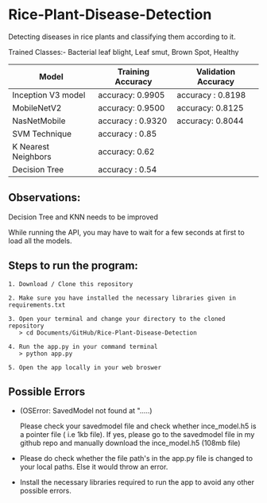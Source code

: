 # Rice-Plant-Disease-Detection

Detecting diseases in rice plants and classifying them according to it.

Trained Classes:- Bacterial leaf blight, Leaf smut, Brown Spot, Healthy



| Model  | Training Accuracy | Validation Accuracy | 
| ------------- | ------------- | ------------|
| Inception V3 model  |  accuracy: 0.9905  |   accuracy : 0.8198     | 
| MobileNetV2 |   accuracy: 0.9500    | accuracy: 0.8125   |
| NasNetMobile | accuracy : 0.9320        | accuracy: 0.8044     |
| SVM Technique |     accuracy : 0.85            |       |
| K Nearest Neighbors |  accuracy: 0.62      |        |
| Decision Tree |     accuracy :  0.54         |          |







## Observations:
 
Decision  Tree and KNN needs to be improved

While running the API, you may have to wait for a few seconds at first to load all the models. 





## Steps to run the program:

```
1. Download / Clone this repository
```
```
2. Make sure you have installed the necessary libraries given in requirements.txt
```

```
3. Open your terminal and change your directory to the cloned repository
   > cd Documents/GitHub/Rice-Plant-Disease-Detection
```

```
4. Run the app.py in your command terminal
   > python app.py
```

```
5. Open the app locally in your web broswer
```





## Possible Errors

* (OSError: SavedModel not found at ".....)

  Please check your savedmodel file and check whether ince_model.h5 is a pointer file ( i.e 1kb file). If yes, please go to the savedmodel file in my github repo and manually download the ince_model.h5 (108mb file)
  
* Please do check whether the file path's in the app.py file is changed to your local paths. Else it would throw an error.

* Install the necessary libraries required to run the app to avoid any other possible errors.
